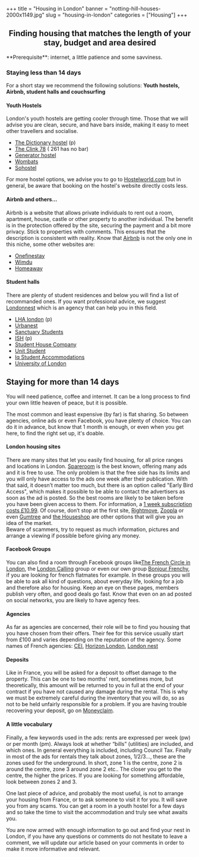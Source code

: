 ﻿+++
title = "Housing in London"
banner = "notting-hill-houses-2000x1149.jpg"
slug = "housing-in-london"
categories = ["Housing"]
+++

<center><h2><strong>Finding housing that matches the length of your stay, budget and area desired</strong></h2></center>

<!-- This is the markdown option... not centred, but H2 and bold -->
<!-- ## **Trouver un logement correspondant a la durée du séjour, au budget et quartier souhaité** --> **Prerequisite**: internet, a little patience and some savviness.

### **Staying less than 14 days**

For a short stay we recommend the following solutions: **Youth hostels, Airbnb, student halls and couchsurfing**

#### Youth Hostels

London's youth hostels are getting cooler through time. Those that we will advise you are clean, secure, and have bars inside, making it easy to meet other travellers and socialise. <ul><li> <a href="https://thedictionaryhostel.com/en/">The Dictionary hostel</a> (p)</li><li><a href="https://www.clinkhostels.com/">The Clink 78</a><a href="https://www.clinkhostels.com/"></a> ( 261 has no bar)</li><li><a href="https://generatorhostels.com/destinations/london">Generator hostel</a></li><li><a href="https://www.wombats-hostels.com/">Wombats</a></li><li><a href="https://www.sohostel.co.uk/">Sohostel</a></li></ul>

For more hostel options, we advise you to go to <a href="http://www.hostelworld.com/">Hostelworld.com</a> but in general, be aware that booking on the hostel's website directly costs less.

#### Airbnb and others...

Airbnb is a website that allows private individuals to rent out a room, apartment, house, castle or other property to another individual. The benefit is in the protection offered by the site, securing the payment and a bit more privacy. Stick to properties with comments. This ensures that the description is consistent with reality. Know that <a href="https://www.airbnb.co.uk/">Airbnb</a> is not the only one in this niche, some other websites are:<ul><li><a href="https://www.onefinestay.com/">Onefinestay</a><a href="https://www.onefinestay.com/"></a></li><li><a href="http://www.wimdu.com/">Wimdu</a><a href="http://www.wimdu.com/"></a></li><li><a href="https://www.homeaway.com/">Homeaway</a><a href="https://www.homeaway.com/"></a></li></ul>

#### Student halls

There are plenty of student residences and below you will find a list of recommanded ones. If you want professional advice, we suggest <a href="http://www.londonnest.com/">Londonnest</a> which is an agency that can help you in this field.

* <a href="http://lhalondon.com/">LHA london</a> (p)
* <a href="http://uk.urbanest.com/">Urbanest</a>
* <a href="https://www.sanctuary-students.com/student-accommodation/london">Sanctuary Students</a>
* <a href="https://ish.org.uk/">ISH</a> (p)
* <a href="http://thestudenthousingcompany.com/">Student House Company</a>
* <a href="http://www.unitestudents.com/london">Unit Student</a>
* <a href="https://www.chapter-living.com/">Iq Student Accommodations</a>
* <a href="http://halls.london.ac.uk/">University of London</a>


## Staying for more than 14 days

You will need patience, coffee and internet. It can be a long process to find your own little heaven of peace, but it is possible.

The most common and least expensive (by far) is flat sharing. So between agencies, online ads or even Facebook, you have plenty of choice. You can do it in advance, but know that 1 month is enough, or even when you get here, to find the right set up, it's doable.

#### London housing sites

There are many sites that let you easily find housing, for all price ranges and locations in London. <a href="https://www.spareroom.co.uk/">Spareroom</a> is the best known, offering many ads and it is free to use. The only problem is that the free side has its limits and you will only have access to the ads one week after their publication. With that said, it doesn’t matter too much, but there is an option called "Early Bird Access", which makes it possible to be able to contact the advertisers as soon as the ad is posted. So the best rooms are likely to be taken before you have been given access to them. For information, a <a href="https://www.spareroom.co.uk/content/infowebsitehelp/how-the-site-works">1 week subscription costs £10.99</a>. Of course, don’t stop at the first site, <a href="http://www.rightmove.co.uk/">Rightmove</a>, <a href="http://www.zoopla.co.uk/">Zoopla</a> or even <a href="http://gumtree.com">Gumtree</a> and <a href="https://www.thehouseshop.com/">the Houseshop</a> are other options that will give you an idea of the market.
<br>
Beware of scammers, try to request as much information, pictures and arrange a viewing if possible before giving any money.

#### Facebook Groups

 You can also find a room through Facebook groups like<a href="https://www.facebook.com/groups/LECERCLEDESFRANCAISALONDRES/">The French Circle in London</a>, the <a href="https://www.facebook.com/groups/soireelondoncalling/">London Calling</a> group or even our own group [Bonjour Frenchy](https://www.facebook.com/groups/FrancaisLondresLeguide/ "bonjour frenchy"), if you are looking for french flatmates for example.
In these groups you will be able to ask all kind of questions, about everyday life, looking for a job and therefore also for housing. Keep an eye on these pages, members publish very often, and good deals go fast. Know that even on an ad posted on social networks, you are likely to have agency fees.

#### Agencies

As far as agencies are concerned, their role will be to find you housing that you have chosen from their offers. Their fee for this service usually start from £100 and varies depending on the reputation of the agency. Some names of French agencies: <a href="http://www.cei-work-travel-study.com/en/accommodations/london">CEI</a>, <a href="http://horizonlondon.com/fr/accueil/">Horizon London</a>, <a href="http://www.londonnest.com/">London nest</a>

#### Deposits

 Like in France, you will be asked for a deposit to offset damage to the property. This can be one to two months' rent, sometimes more, but theoretically, this amount will be returned to you in full at the end of your contract if you have not caused any damage during the rental. This is why we must be extremely careful during the inventory that you will do, so as not to be held unfairly responsible for a problem. If you are having trouble recovering your deposit, go on <a href="https://www.moneyclaim.gov.uk/web/mcol/welcome">Moneyclaim</a>.

#### A little vocabulary

Finally, a few keywords used in the ads: rents are expressed per week (pw) or per month (pm). Always look at whether “bills” (utilities) are included, and which ones. In general everything is included, including Council Tax. Finally in most of the ads for rentals they talk about zones, 1/2/3..., these are the zones used for the underground. In short, zone 1 is the centre, zone 2 is around the centre, zone 3 around zone 2 etc.. The closer you get to the centre, the higher the prices. If you are looking for something affordable, look between zones 2 and 3.

One last piece of advice, and probably the most useful, is not to arrange your housing from France, or to ask someone to visit it for you. It will save you from any scams. You can get a room in a youth hostel for a few days and so take the time to visit the accommodation and truly see what awaits you.

You are now armed with enough information to go out and find your nest in London, if you have any questions or comments do not hesitate to leave a comment, we will update our article based on your comments in order to make it more informative and relevant.
